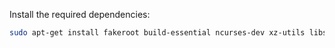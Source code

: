 Install the required dependencies:

```bash
sudo apt-get install fakeroot build-essential ncurses-dev xz-utils libssl-dev bc flex libelf-dev bison
```
